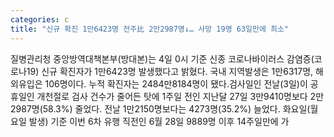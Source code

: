 ```yaml
---
categories: c
title: "신규 확진 1만6423명 전주比 2만2987명↓… 사망 19명 63일만에 최소"
---
```

질병관리청 중앙방역대책본부(방대본)는 4일 0시 기준 신종 코로나바이러스 감염증(코로나19) 신규 확진자가 1만6423명 발생했다고 밝혔다. 국내 지역발생은 1만6317명, 해외유입은 106명이다. 누적 확진자는 2484만8184명이 됐다.검사일인 전날(3일)이 공휴일인 개천절로 검사 건수가 줄어든 탓에 1주일 전인 지난달 27일 3만9410명보다 2만2987명(58.3%) 줄었다. 전날 1만2150명보다는 4273명(35.2%) 늘었다. 화요일(월요일 발생) 기준 이번 6차 유행 직전인 6월 28일 9889명 이후 14주일만에 가